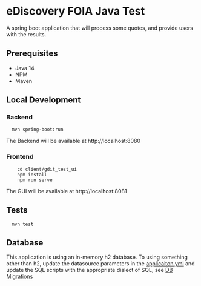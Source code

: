 # eDiscovery FOIA Java Test

A spring boot application that will process some quotes, and provide users with the results.

## Prerequisites
- Java 14
- NPM
- Maven

## Local Development
### Backend

```shell script
  mvn spring-boot:run
```
The Backend will be available at http://localhost:8080

### Frontend
```shell script
    cd client/gdit_test_ui
    npm install
    npm run serve
```
The GUI will be available at http://localhost:8081

## Tests
```shell script
  mvn test
```

## Database

This application is using an in-memory h2 database. To using something other than h2, update the datasource 
parameters in the [applicaiton.yml](/src/main/resources/application.yml) and update the SQL scripts with
the appropriate dialect of SQL, see [DB Migrations](/src/main/resources/db/migration)